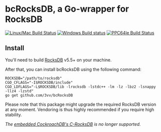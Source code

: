 # bcRocksDB, a Go-wrapper for RocksDB

[![Linux/Mac Build Status](https://travis-ci.org/facebook/rocksdb.svg?branch=master)](https://travis-ci.org/facebook/rocksdb)
[![Windows Build status](https://ci.appveyor.com/api/projects/status/fbgfu0so3afcno78/branch/master?svg=true)](https://ci.appveyor.com/project/Facebook/rocksdb/branch/master)
[![PPC64le Build Status](http://140.211.168.68:8080/buildStatus/icon?job=Rocksdb)](http://140.211.168.68:8080/job/Rocksdb)

## Install

You'll need to build [RocksDB](https://github.com/facebook/rocksdb) v5.5+ on your machine.

After that, you can install bcRocksDB using the following command:

    ROCKSDB="/path/to/rocksdb"
    CGO_CFLAGS="-I$ROCKSDB/include"
    CGO_LDFLAGS="-L$ROCKSDB/lib -lrocksdb -lstdc++ -lm -lz -lbz2 -lsnappy -llz4 -lzstd"
    go get github.com/3vv/bcRocksDB

Please note that this package might upgrade the required RocksDB version at any moment.
Vendoring is thus highly recommended if you require high stability.

*The [embedded CockroachDB's C-RocksDB](https://github.com/cockroachdb/c-rocksdb) is no longer supported.*